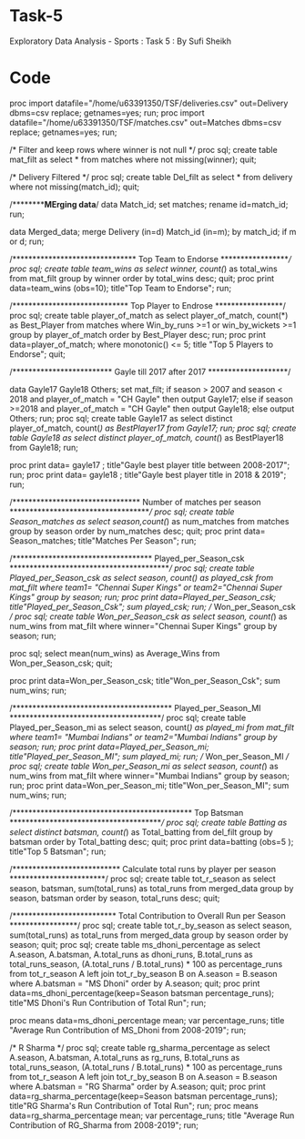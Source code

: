 # Task-5
Exploratory Data Analysis - Sports : Task 5 : By Sufi Sheikh


# Code

proc import datafile="/home/u63391350/TSF/deliveries.csv" out=Delivery  dbms=csv replace;
    getnames=yes;
run;
proc import datafile="/home/u63391350/TSF/matches.csv" out=Matches  dbms=csv replace;
    getnames=yes;
run;

/* Filter and keep rows where winner is not null */
proc sql;
  create table mat_filt as
  select *
  from matches
  where not missing(winner);
quit;

/* Delivery Filtered */
proc sql;
  create table Del_filt as
  select *
  from delivery
  where not missing(match_id);
quit;

/******************************MErging data**********************/
data Match_id;
set matches;
rename id=match_id;
run;

data Merged_data;
merge Delivery (in=d)
	  Match_id (in=m);
by match_id;
if m or d;
run;

/******************************* Top Team to Endorse ******************/
proc sql;
  create table team_wins as
  select winner, count(*) as total_wins
  from mat_filt
  group by winner
  order by total_wins desc;
quit;
proc print data=team_wins (obs=10);
title"Top Team to Endorse";
run;

/***************************** Top Player to Endrose *****************/
proc sql;
create table player_of_match as
select  player_of_match, count(*) as Best_Player
from matches 
where Win_by_runs >=1 or win_by_wickets >=1
group by player_of_match
order by Best_Player desc;
run;
proc print data=player_of_match;
 where monotonic() <= 5;
 title "Top 5 Players to Endorse";
quit;


 
/************************* Gayle till 2017 after 2017 ********************/

data Gayle17 Gayle18 Others;
set mat_filt;
if season > 2007 and season < 2018 and player_of_match = "CH Gayle" then output Gayle17;
else if season >=2018 and player_of_match = "CH Gayle" then output Gayle18;
else output Others;
run;
proc sql;
create table Gayle17 as
select distinct player_of_match, count(*)  as BestPlayer17
from Gayle17;
run;
proc sql;
create table Gayle18 as
select distinct player_of_match, count(*)  as BestPlayer18
from Gayle18;
run;

proc print data= gayle17 ;
title"Gayle best player title between 2008-2017";
run;
proc print data= gayle18 ;
title"Gayle best player title in 2018 & 2019";
run;

/******************************** Number of matches per season ************************************/
proc sql;
create table Season_matches as
select season,count(*) as num_matches
from matches
group by season
order by num_matches desc;
quit;
proc print data= Season_matches;
title"Matches Per Season";
run;


/*********************************** Played_per_Season_csk ******************************************/
proc sql;
create table Played_per_Season_csk as
select season, count(*) as played_csk 
from mat_filt
where team1= "Chennai Super Kings" or team2="Chennai Super Kings"
group by season;
run;
proc print data=Played_per_Season_csk;
title"Played_per_Season_Csk";
sum played_csk;
run;
/* Won_per_Season_csk */
proc sql;
create table Won_per_Season_csk as
select season, count(*) as num_wins 
from mat_filt
where winner="Chennai Super Kings" 
group by season;
run;

proc sql;
select mean(num_wins) as Average_Wins
from Won_per_Season_csk;
quit;

proc print data=Won_per_Season_csk;
title"Won_per_Season_Csk";
sum num_wins;
run;




/**************************************** Played_per_Season_MI **************************************/
proc sql;
create table Played_per_Season_mi as
select season, count(*) as played_mi 
from mat_filt
where team1= "Mumbai Indians" or team2="Mumbai Indians"
group by season;
run;
proc print data=Played_per_Season_mi;
title"Played_per_Season_MI";
sum played_mi;
run;
/* Won_per_Season_MI */
proc sql;
create table Won_per_Season_mi as
select season, count(*) as num_wins 
from mat_filt
where winner="Mumbai Indians" 
group by season;
run;
proc print data=Won_per_Season_mi;
title"Won_per_Season_MI";
sum num_wins;
run;


/********************************************* Top Batsman ***************************************/
proc sql;
create table Batting as
select distinct batsman, count(*) as Total_batting
from del_filt 
group by batsman
order by Total_batting desc;
quit;
proc print data=batting (obs=5 );
title"Top 5 Batsman";
run;


/*************************** Calculate total runs by player per season ************************/
proc sql;
    create table tot_r_season as
    select season, batsman, sum(total_runs) as total_runs
    from merged_data
    group by season, batsman
    order by season, total_runs desc;
quit;


/************************** Total Contribution to Overall Run per Season *****************/
proc sql;
    create table tot_r_by_season as
    select season, sum(total_runs) as total_runs
    from merged_data
    group by season
    order by season;
quit;
proc sql;
    create table ms_dhoni_percentage as
    select A.season, 
           A.batsman, 
           A.total_runs as dhoni_runs, 
           B.total_runs as total_runs_season,
           (A.total_runs / B.total_runs) * 100 as percentage_runs
    from tot_r_season A
    left join tot_r_by_season B
    on A.season = B.season
    where A.batsman = "MS Dhoni"
    order by A.season;
quit;
proc print data=ms_dhoni_percentage(keep=Season batsman percentage_runs);
title"MS Dhoni's Run Contribution of Total Run";
run;

proc means data=ms_dhoni_percentage mean;
var percentage_runs;
title "Average Run Contribution of MS_Dhoni from 2008-2019";
run;

/* R Sharma */
proc sql;
    create table rg_sharma_percentage as
    select A.season, 
           A.batsman, 
           A.total_runs as rg_runs, 
           B.total_runs as total_runs_season,
           (A.total_runs / B.total_runs) * 100 as percentage_runs
    from tot_r_season A
    left join tot_r_by_season B
    on A.season = B.season
    where A.batsman = "RG Sharma"
    order by A.season;
quit;
proc print data=rg_sharma_percentage(keep=Season batsman percentage_runs);
title"RG Sharma's Run Contribution of Total Run";
run;
proc means data=rg_sharma_percentage mean;
var percentage_runs;
title "Average Run Contribution of RG_Sharma from 2008-2019";
run;



